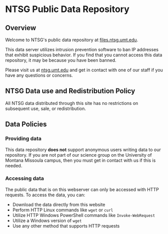 # NTSG Public Data Repository

## Overview

Welcome to NTSG's public data repository at [files.ntsg.umt.edu](http://files.ntsg.umt.edu).

This data server utilizes intrusion prevention software to ban IP addresses that exhibit suspicious behavior. If you find that you cannot access this data repository, it may be because you have been banned.

Please visit us at [ntsg.umt.edu](http://ntsg.umt.edu/) and get in contact with one of our staff if you have any questions or concerns.

## NTSG Data use and Redistribution Policy
All NTSG data distributed through this site has no restrictions on subsequent use, sale, or redistribution.

## Data Policies

### Providing data

This data repository __does not__ support anonymous users writing data to our repository. If you are not part of our science group on the University of Montana Missoula campus, then you must get in contact with us if this is needed.

### Accessing data

The public data that is on this webserver can only be accessed with HTTP requests. To access the data, you can:

- Download the data directly from this website
- Perform HTTP Linux commands like `wget` or `curl`
- Utilize HTTP Windows PowerShell commands like `Invoke-WebRequest`
- Utilize a Windows version of `wget`
- Use any other method that supports HTTP requests

